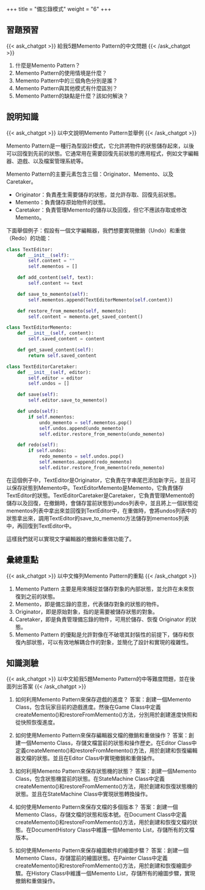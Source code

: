 +++
title = "備忘錄模式"
weight = "6"
+++
## 習題預習
{{< ask_chatgpt >}}
給我5題Memento Pattern的中文問題
{{< /ask_chatgpt >}}



1. 什麼是Memento Pattern？
2. Memento Pattern的使用情境是什麼？
3. Memento Pattern中的三個角色分別是誰？
4. Memento Pattern與其他模式有什麼區別？
5. Memento Pattern的缺點是什麼？該如何解決？   

## 說明知識
{{< ask_chatgpt >}}
以中文說明Memento Pattern並舉例
{{< /ask_chatgpt >}}



Memento Pattern是一種行為型設計模式，它允許將物件的狀態儲存起來，以後可以回復到先前的狀態。它通常用在需要回復先前狀態的應用程式，例如文字編輯器、遊戲、以及檔案管理系統等。

Memento Pattern的主要元素包含三個：Originator、Memento、以及Caretaker。

- Originator：負責產生需要儲存的狀態，並允許存取、回復先前狀態。
- Memento：負責儲存原始物件的狀態。
- Caretaker：負責管理Memento的儲存以及回復，但它不應該存取或修改Memento。

下面舉個例子：假設有一個文字編輯器，我們想要實現撤銷（Undo）和重做（Redo）的功能：

```python
class TextEditor:
    def __init__(self):
        self.content = ""
        self.mementos = []

    def add_content(self, text):
        self.content += text

    def save_to_memento(self):
        self.mementos.append(TextEditorMemento(self.content))

    def restore_from_memento(self, memento):
        self.content = memento.get_saved_content()

class TextEditorMemento:
    def __init__(self, content):
        self.saved_content = content

    def get_saved_content(self):
        return self.saved_content

class TextEditorCaretaker:
    def __init__(self, editor):
        self.editor = editor
        self.undos = []

    def save(self):
        self.editor.save_to_memento()

    def undo(self):
        if self.mementos:
            undo_memento = self.mementos.pop()
            self.undos.append(undo_memento)
            self.editor.restore_from_memento(undo_memento)

    def redo(self):
        if self.undos:
            redo_memento = self.undos.pop()
            self.mementos.append(redo_memento)
            self.editor.restore_from_memento(redo_memento)
```

在這個例子中，TextEditor是Originator，它負責在字串尾巴添加新字元，並且可以保存狀態到Memento中。TextEditorMemento是Memento，它負責儲存TextEditor的狀態。TextEditorCaretaker是Caretaker，它負責管理Memento的儲存以及回復，在撤銷時，會儲存當前狀態到undos列表中，並且將上一個狀態從mementos列表中拿出來並回復到TextEditor中，在重做時，會將undos列表中的狀態拿出來，調用TextEditor的save_to_memento方法儲存到mementos列表中，再回復到TextEditor中。

這樣我們就可以實現文字編輯器的撤銷和重做功能了。   

## 彙總重點
{{< ask_chatgpt >}}
以中文條列Memento Pattern的重點
{{< /ask_chatgpt >}}



1. Memento Pattern 主要是用來捕捉並儲存對象的內部狀態，並允許在未來恢復到之前的狀態。
2. Memento，即是備忘錄的意思，代表儲存對象的狀態的物件。
3. Originator，即是原始對象，指的是需要被儲存狀態的對象。
4. Caretaker，即是負責管理備忘錄的物件，可用於儲存、恢復 Originator 的狀態。
5. Memento Pattern 的優點是允許對像在不破壞其封裝性的前提下，儲存和恢復內部狀態，可以有效地解耦合作的對象，並簡化了設計和實現的複雜性。   

## 知識測驗
{{< ask_chatgpt >}}
以中文給我5題Memento Pattern的中等難度問題，並在後面列出答案
{{< /ask_chatgpt >}}



1. 如何利用Memento Pattern來保存遊戲的進度？
答案：創建一個Memento Class，包含玩家目前的遊戲進度。然後在Game Class中定義createMemento()和restoreFromMemento()方法，分別用於創建進度快照和從快照恢復進度。

2. 如何使用Memento Pattern來保存編輯器文檔的撤銷和重做操作？
答案：創建一個Memento Class，存儲文檔當前的狀態和操作歷史。在Editor Class中定義createMemento()和restoreFromMemento()方法，用於創建和恢復編輯器文檔的狀態。並且在Editor Class中實現撤銷和重做操作。

3. 如何利用Memento Pattern來保存狀態機的狀態？
答案：創建一個Memento Class，包含狀態機當前的狀態。在StateMachine Class中定義createMemento()和restoreFromMemento()方法，用於創建和恢復狀態機的狀態。並且在StateMachine Class中實現狀態轉換操作。

4. 如何使用Memento Pattern來保存文檔的多個版本？
答案：創建一個Memento Class，存儲文檔的狀態和版本號。在Document Class中定義createMemento()和restoreFromMemento()方法，用於創建和恢復文檔的狀態。在DocumentHistory Class中維護一個Memento List，存儲所有的文檔版本。

5. 如何使用Memento Pattern來保存繪圖軟件的繪圖步驟？
答案：創建一個Memento Class，存儲當前的繪圖狀態。在Painter Class中定義createMemento()和restoreFromMemento()方法，用於創建和恢復繪圖步驟。在History Class中維護一個Memento List，存儲所有的繪圖步驟，實現撤銷和重做操作。   

